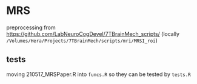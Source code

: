 # MRS 
preprocessing from
https://github.com/LabNeuroCogDevel/7TBrainMech_scripts/
(locally `/Volumes/Hera/Projects/7TBrainMech/scripts/mri/MRSI_roi`)

## tests
moving 210517_MRSPaper.R into `funcs.R` so they can be tested by `tests.R`

